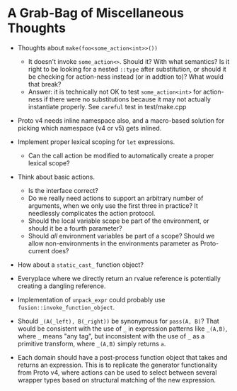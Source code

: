 A Grab-Bag of Miscellaneous Thoughts
====================================

* Thoughts about `make(foo<some_action<int>>())`
    + It doesn't invoke `some_action<>`. Should it? With what semantics? Is it right to be looking
      for a nested `::type` after substitution, or should it be checking for action-ness instead
      (or in addtion to)? What would that break?
    + Answer: it is technically not OK to test `some_action<int>` for action-ness if there were
      no substitutions because it may not actually instantiate properly. See `careful` test in
      test/make.cpp

* Proto v4 needs inline namespace also, and a macro-based solution for picking which namespace
  (v4 or v5) gets inlined.

* Implement proper lexical scoping for `let` expressions.
    + Can the call action be modified to automatically create a proper lexical scope?

* Think about basic actions.
    + Is the interface correct?
    + Do we really need actions to support an arbitrary number of arguments, when we only use
      the first three in practice? It needlessly complicates the action protocol.
    + Should the local variable scope be part of the environment, or should it be a
      fourth parameter?
    + Should *all* environment variables be part of a scope? Should we allow
      non-environments in the environments parameter as Proto-current does?

* How about a `static_cast_` function object?

* Everyplace where we directly return an rvalue reference is potentially creating a dangling
  reference.

* Implementation of `unpack_expr` could probably use `fusion::invoke_function_object`.

* Should `_(A(_left), B(_right))` be synonymous for `pass(A, B)`? That would be consistent with the
  use of `_` in expression patterns like `_(A,B)`, where `_` means "any tag", but inconsistent with
  the use of `_` as a primitive transform, where `_(A,B)` simply returns `a`.

* Each domain should have a post-process function object that takes and returns an expression. This
  is to replicate the generator functionality from Proto v4, where actions can be used to select
  between several wrapper types based on structural matching of the new expression.
